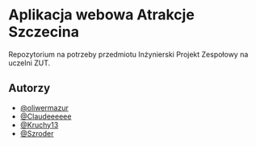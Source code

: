 # Aplikacja webowa Atrakcje Szczecina

Repozytorium na potrzeby przedmiotu Inżynierski Projekt Zespołowy na uczelni ZUT.




## Autorzy

- [@oliwermazur](https://github.com/oliwermazur)
- [@Claudeeeeee](https://github.com/Claudeeeeee)
- [@Kruchy13](https://github.com/Kruchy13)
- [@Szroder](https://github.com/Szroder)

